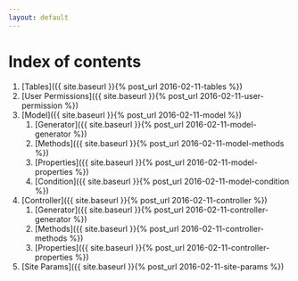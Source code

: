 ```yaml
---
layout: default
---
```


Index of contents
=================

1. [Tables]({{ site.baseurl }}{% post_url 2016-02-11-tables %})
2. [User Permissions]({{ site.baseurl }}{% post_url 2016-02-11-user-permission %})
3. [Model]({{ site.baseurl }}{% post_url 2016-02-11-model %})
    1. [Generator]({{ site.baseurl }}{% post_url 2016-02-11-model-generator %})
    2. [Methods]({{ site.baseurl }}{% post_url 2016-02-11-model-methods %})
    3. [Properties]({{ site.baseurl }}{% post_url 2016-02-11-model-properties %})
    4. [Condition]({{ site.baseurl }}{% post_url 2016-02-11-model-condition %})
4. [Controller]({{ site.baseurl }}{% post_url 2016-02-11-controller %})
    1. [Generator]({{ site.baseurl }}{% post_url 2016-02-11-controller-generator %})
    2. [Methods]({{ site.baseurl }}{% post_url 2016-02-11-controller-methods %})
    3. [Properties]({{ site.baseurl }}{% post_url 2016-02-11-controller-properties %})
5. [Site Params]({{ site.baseurl }}{% post_url 2016-02-11-site-params %})